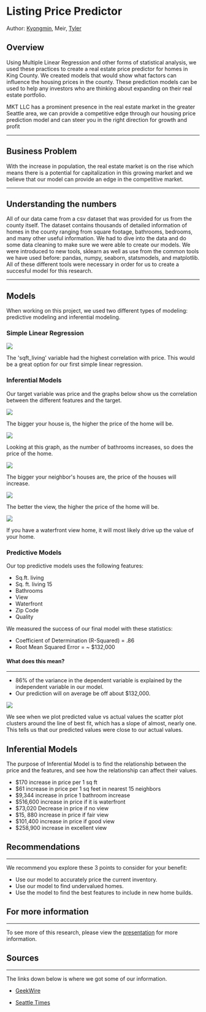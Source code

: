 # Listing Price Predictor

Author: [Kyongmin](https://www.linkedin.com/in/kyongminso/), Meir, [Tyler](https://www.linkedin.com/in/tyler-wood-08a036216/)



## Overview

Using Multiple Linear Regression and other forms of statistical analysis, we used these practices to create a real estate price predictor for homes in King County. We created models that would show what factors can influence the housing prices in the county. These prediction models can be used to help any investors who are thinking about expanding on their real estate portfolio.

MKT LLC has a prominent presence in the real estate market in the greater Seattle area, we can provide a competitive edge through our housing price prediction model and can steer you in the right direction for growth and profit


---------------
## Business Problem 
With the increase in population, the real estate market is on the rise which means there is a potential for capitalization in this growing market and we believe that our model can provide an edge in the competitive market.

------------

## Understanding the numbers


All of our data came from a csv dataset that was provided for us from the county itself. The dataset contains thousands of detailed information of homes in the county ranging from square footage, bathrooms, bedrooms, and many other useful information. We had to dive into the data and do some data cleaning to make sure we were able to create our models. We were introduced to new tools, sklearn as well as use from the common tools we have used before:  pandas, numpy, seaborn, statsmodels, and matplotlib. All of these different tools were necessary in order for us to create a succesful model for this research. 

------
## Models 

When working on this project, we used two different types of modeling: predictive modeling and inferential modeling. 



### Simple Linear Regression 


<img src= "https://github.com/kyongminso/phase_2_project/raw/main/Images/heatmap.png">

The 'sqft_living' variable had the highest correlation with price. This would be a great option for our first simple linear regression. 



### Inferential Models


Our target variable was price and the graphs below show us the correlation between the different features and the target. 


<img src="Images/sqft_living_regplot.png">

The bigger your house is, the higher the price of the home will be. 

<img src="Images/bathroom_bar.png">

Looking at this graph, as the number of bathrooms increases, so does the price of the home. 

<img src="Images/sqft_living15_regplot.png">

The bigger your neighbor's houses are, the price of the houses will increase. 


<img src="Images/view_bar.png">

The better the view, the higher the price of the home will be. 



<img src="Images/waterfront_bar.png">

If you have a waterfront view home, it will most likely drive up the value of your home. 

### Predictive Models

Our top predictive models uses the following features: 
- Sq.ft. living 
- Sq. ft. living 15 
- Bathrooms
- View 
- Waterfront 
- Zip Code 
- Quality 

We measured the success of our final model with these statistics: 

- Coefficient of Determination (R-Squared) = .86
- Root Mean Squared Error = ~ $132,000





#### What does this mean?
---
- 86% of the variance in the dependent variable is explained by the independent variable in our model.
- Our prediction will on average be off about $132,000. 
 

<img src=https://github.com/kyongminso/phase_2_project/raw/main/Images/preds_actual_regplot.png>

We see when we plot predicted value vs actual values the scatter plot clusters around the line of best fit, which has a slope of almost, nearly one. This tells us that our predicted values were close to our actual values. 



## Inferential Models 
The purpose of Inferential Model is to find the relationship between the price and the features, and see how the relationship can affect their values. 

- $170 increase in price per 1 sq ft
- $61 increase in price per 1 sq feet in nearest 15 neighbors
- $9,344 increase in price 1 bathroom increase
- $516,600 increase in price if it is waterfront
- $73,020 Decrease in price if no view
- $15, 880 increase in price if fair view 
- $101,400 increase in price if good view 
- $258,900 increase in excellent view  


## Recommendations 
-------
We recommend you explore these 3 points to consider for your benefit: 
- Use our model to accurately price the current inventory. 
- Use our model to find undervalued homes. 
- Use the model to find the best features to include in new home builds. 




## For more information
---
To see more of this research, please view the [presentation](https://docs.google.com/presentation/d/1yD90aYa58sU7afved1218I4qQN6k-hgGJ7FpRrDJ0fU/edit#slide=id.g120e22c8c1b_2_20) for more information. 


## Sources
---
The links down below is where we got some of our information. 

- [GeekWire](https://www.geekwire.com/2021/census-data-shows-seattles-population-surge-last-decade-fueled-part-tech-job-growth/)

- [Seattle Times](https://www.seattletimes.com/seattle-news/data/surprise-seattle-was-the-fastest-growing-big-u-s-city-in-2020/)